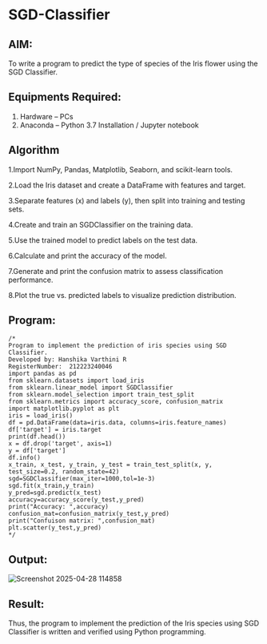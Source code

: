 # SGD-Classifier
## AIM:
To write a program to predict the type of species of the Iris flower using the SGD Classifier.

## Equipments Required:
1. Hardware – PCs
2. Anaconda – Python 3.7 Installation / Jupyter notebook

## Algorithm
1.Import NumPy, Pandas, Matplotlib, Seaborn, and scikit-learn tools.

2.Load the Iris dataset and create a DataFrame with features and target.

3.Separate features (x) and labels (y), then split into training and testing sets.

4.Create and train an SGDClassifier on the training data.

5.Use the trained model to predict labels on the test data.

6.Calculate and print the accuracy of the model.

7.Generate and print the confusion matrix to assess classification performance.

8.Plot the true vs. predicted labels to visualize prediction distribution.
## Program:
```
/*
Program to implement the prediction of iris species using SGD Classifier.
Developed by: Hanshika Varthini R
RegisterNumber:  212223240046
import pandas as pd
from sklearn.datasets import load_iris
from sklearn.linear_model import SGDClassifier
from sklearn.model_selection import train_test_split
from sklearn.metrics import accuracy_score, confusion_matrix
import matplotlib.pyplot as plt
iris = load_iris()
df = pd.DataFrame(data=iris.data, columns=iris.feature_names)
df['target'] = iris.target
print(df.head())
x = df.drop('target', axis=1)
y = df['target']
df.info()
x_train, x_test, y_train, y_test = train_test_split(x, y, test_size=0.2, random_state=42)
sgd=SGDClassifier(max_iter=1000,tol=1e-3)
sgd.fit(x_train,y_train)
y_pred=sgd.predict(x_test)
accuracy=accuracy_score(y_test,y_pred)
print("Accuracy: ",accuracy)
confusion_mat=confusion_matrix(y_test,y_pred)
print("Confuison matrix: ",confusion_mat)
plt.scatter(y_test,y_pred)
*/
```

## Output:

![Screenshot 2025-04-28 114858](https://github.com/user-attachments/assets/a6afd20f-5f83-4c7c-a529-47e55e916d56)

## Result:
Thus, the program to implement the prediction of the Iris species using SGD Classifier is written and verified using Python programming.
